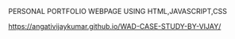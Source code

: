 PERSONAL PORTFOLIO WEBPAGE USING HTML,JAVASCRIPT,CSS

https://angativijaykumar.github.io/WAD-CASE-STUDY-BY-VIJAY/
